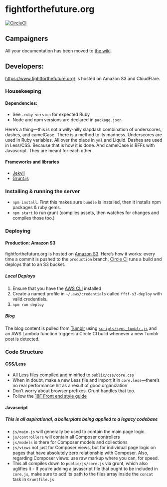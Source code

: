 # fightforthefuture.org

[![CircleCI](https://circleci.com/gh/fightforthefuture/fightforthefuture.org/tree/production.svg?style=svg)](https://circleci.com/gh/fightforthefuture/fightforthefuture.github.io/tree/production)

## Campaigners

All your documentation has been moved to [the wiki][00].

## Developers:

<https://www.fightforthefuture.org/> is hosted on Amazon S3 and CloudFlare.

### Housekeeping

#### Dependencies:

- See `.ruby-version` for expected Ruby
- Node and npm versions are declared in `package.json`

Here’s a thing—this is not a willy-nilly slapdash combination of underscores, dashes, and camelCase. There is a method to its madness. Underscores are used in Ruby variables. All over the place in `yml` and Liquid. Dashes are used in Less/CSS. Because that is how it is done. And camelCase is BFFs with Javascript. They are meant for each other.

#### Frameworks and libraries

- [Jekyll][03]
- [Grunt.js][04]

### Installing & running the server

- `npm install`. First this makes sure `bundle` is installed, then it installs npm packages & ruby gems.
- `npm start` to run grunt (compiles assets, then watches for changes and compiles those too.)

### Deploying

#### Production: Amazon S3

fightforthefuture.org is hosted on [Amazon S3][06]. Here’s how it works: every time a commit is pushed to the `production` branch, [Circle CI][01] runs a build and deploys that to an S3 bucket.

##### Local Deploys

1. Ensure that you have the [AWS CLI](https://docs.aws.amazon.com/cli/latest/userguide/installing.html) installed
2. Create a named profile in `~/.aws/credentials` called `fftf-s3-deploy` with valid credentials.
3. `npm run deploy`

##### Blog

The blog content is pulled from [Tumblr](https://fight4future.tumblr.com) using [`scripts/sync_tumblr.js`](scripts/sync_tumblr.js) and an AWS Lambda function triggers a Circle CI build whenever a new Tumblr post is detected.

### Code Structure

#### CSS/Less

- All Less files compiled and minified to `public/css/core.css`
- When in doubt, make a new Less file and import it in `core.less`—there’s no real performance hit as a result of good organization
- Don’t worry about browser prefixes. Grunt handles that too.
- Follow the [18F Front end style guide][08]

#### Javascript

##### This is all aspirational, a boilerplate being applied to a legacy codebase

- `js/main.js` will generally be used to contain the main page logic.
- `js/controllers` will contain all Composer controllers
- `js/models` is there for Composer models and collections
- `js/views` not just for Composer views, but for individual page logic on pages that have absolutely zero relationship with Composer. Also, regarding Composer views: use raw markup where you can, for speed.
- This all compiles down to `public/js/core.js` via grunt, which also uglifies it - If you’re adding a javascript file that ought to be included in `core.js`, make sure to add its path to the files array inside the `concat` task in `Gruntfile.js`

[00]: https://github.com/fightforthefuture/fightforthefuture.github.io/wiki
[01]: https://circleci.com/gh/fightforthefuture/fightforthefuture.github.io/tree/production
[02]: https://lyonbros.github.io/composer.js/
[03]: http://jekyllrb.com/docs/home/
[04]: http://gruntjs.com/getting-started
[05]: https://github.com/503.html
[06]: https://aws.amazon.com/s3/
[07]: https://devcenter.heroku.com/articles/github-integration-review-apps
[08]: https://pages.18f.gov/frontend/
